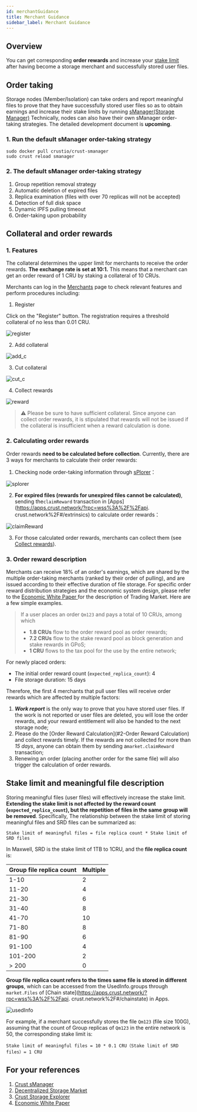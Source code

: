 ```yaml
---
id: merchantGuidance
title: Merchant Guidance
sidebar_label: Merchant Guidance
---
```


## Overview

You can get corresponding **order rewards** and increase your [stake limit](https://wiki.crust.network/docs/zh-CN/validator#%E8%B4%A8%E6%8A%BC%E5%A5%96%E5%8A%B1) after having become a storage merchant and successfully stored user files.  

## Order taking

Storage nodes (Member/Isolation) can take orders and report meaningful files to prove that they have successfully stored user files so as to obtain earnings and increase their stake limits by running [sManager(Storage Manager)](https://github.com/crustio/crust-smanager)  Technically, nodes can also have their own sManager order-taking strategies. The detailed development document is **upcoming**.

### 1. Run the default sManager order-taking strategy

```shell
sudo docker pull crustio/crust-smanager
sudo crust reload smanager 
```

### 2. The default sManager order-taking strategy

1. Group repetition removal strategy
2. Automatic deletion of expired files
3. Replica examination (files with over 70 replicas will not be accepted)
4. Detection of full disk space
5. Dynamic IPFS pulling timeout
6. Order-taking upon probability

## Collateral and order rewards

### 1. Features

The collateral determines the upper limit for merchants to receive the order rewards. **The exchange rate is set at 10:1.** This means that a merchant can get an order reward of 1 CRU by staking a collateral of 10 CRUs.

Merchants can log in the [Merchants](https://apps.crust.network/?rpc=wss%3A%2F%2Fapi.crust.network%2F#/merchants) page to check relevant features and perform procedures including:

1. Register 

Click on the "Register" button. The registration requires a threshold collateral of no less than 0.01 CRU.

![register](assets/merchant/register.png)

2. Add collateral

![add_c](assets/merchant/add_c.png)

3. Cut collateral

![cut_c](assets/merchant/cut_c.png)

4. Collect rewards

![reward](assets/merchant/reward.png)

> ⚠️ Please be sure to have sufficient collateral. Since anyone can collect order rewards, it is stipulated that rewards will not be issued if the collateral is insufficient when a reward calculation is done.

### 2. Calculating order rewards

Order rewards **need to be calculated before collection**. Currently, there are 3 ways for merchants to calculate their order rewards:

1. Checking node order-taking information through [sPlorer](https://splorer.crust.network/home/mr)：

![splorer](assets/merchant/splorer.png)

2. **For expired files (rewards for unexpired files cannot be calculated)**, sending the`claimReward` transaction in [Apps](https://apps.crust.network/?rpc=wss%3A%2F%2Fapi. crust.network%2F#/extrinsics) to calculate order rewards：

![claimReward](assets/merchant/calculate.png)

3. For those calculated order rewards, merchants can collect them (see [Collect rewards](#1-procedures)).

### 3. Order reward description

Merchants can receive 18% of an order's earnings, which are shared by the multiple order-taking merchants (ranked by their order of pulling), and are issued according to their effective duration of file storage. For specific order reward distribution strategies and the economic system design, please refer to the [Economic White Paper ](https://crust.network/download/ecowhitepaper_en.pdf) for the description of Trading Market. Here are a few simple examples.

> If a user places an order `Qm123` and pays a total of 10 CRUs, among which 
>
> - **1.8 CRUs** flow to the order reward pool as order rewards;
> - **7.2 CRUs** flow to the stake reward pool as block generation and stake rewards in GPoS;
> - **1 CRU** flows to the tax pool for the use by the entire network;

For newly placed orders:

- The initial order reward count (`expected_replica_count`): 4
- File storage duration: 15 days

Therefore, the first 4 merchants that pull user files will receive order rewards which are affected by multiple factors:

1. ***Work report*** is the only way to prove that you have stored user files. If the work is not reported or user files are deleted, you will lose the order rewards, and your reward entitlement will also be handed to the next storage node;
2. Please do the [Order Reward Calculation](#2-Order Reward Calculation) and collect rewards timely. If the rewards are not collected for more than *15 days*, anyone can obtain them by sending a`market.claimReward` transaction;
3. Renewing an order (placing another order for the same file) will also trigger the calculation of order rewards.

## Stake limit and meaningful file description

Storing meaningful files (user files) will effectively increase the stake limit. **Extending the stake limit is not affected by the reward count (`expected_replica_count`), but the repetition of files in the same group will be removed**. Specifically, The relationship between the stake limit of storing meaningful files and SRD files can be summarized as:

```shell
Stake limit of meaningful files = file replica count * Stake limit of SRD files
```

In Maxwell, SRD is the stake limit of 1TB to 1CRU, and the **file replica count** is:

| Group file replica count | Multiple |
|-----------------|------|
| 1-10            | 2    |
| 11-20           | 4    |
| 21-30           | 6    |
| 31-40           | 8    |
| 41-70           | 10    |
| 71-80           | 8    |
| 81-90           | 6    |
| 91-100          | 4    |
| 101-200         | 2    |
| > 200           | 0    |

 **Group file replica count refers to the times same file is stored in different groups**, which can be accessed from the UsedInfo.groups through `market.Files` of [Chain state](https://apps.crust.network/?rpc=wss%3A%2F%2Fapi. crust.network%2F#/chainstate) in Apps.

![usedInfo](assets/merchant/usedinfo.png)

For example, if a merchant successfully stores the file `Qm123` (file size 100G), assuming that the count of Group replicas of `Qm123` in the entire network is 50, the corresponding stake limit is:

```shell
Stake limit of meaningful files = 10 * 0.1 CRU（Stake limit of SRD files）= 1 CRU
```

## For your references

1. [Crust sManager](https://github.com/crustio/crust-smanager)
2. [Decentralized Storage Market](https://wiki.crust.network/docs/zh-CN/DSM)
3. [Crust Storage Explorer](https://wiki.crust.network/docs/zh-CN/crustStorageExplorer)
4. [Economic White Paper](https://crust.network/download/ecowhitepaper_en.pdf)
